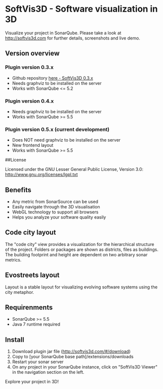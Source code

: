 # SoftVis3D - Software visualization in 3D

Visualize your project in SonarQube. Please take a look at http://softvis3d.com for further details, screenshots and live demo.

## Version overview

### Plugin version 0.3.x

* Github repository [here - SoftVis3D 0.3.x](https://github.com/stefanrinderle/sonar-softvis3d-plugin)
* Needs graphviz to be installed on the server
* Works with SonarQube <= 5.2

### Plugin version 0.4.x

* Needs graphviz to be installed on the server
* Works with SonarQube >= 5.5

### Plugin version 0.5.x (current development)

* Does NOT need graphviz to be installed on the server
* New frontend layout
* Works with SonarQube >= 5.5

##License

Licensed under the GNU Lesser General Public License, Version 3.0: http://www.gnu.org/licenses/lgpl.txt

## Benefits

- Any metric from SonarSource can be used
- Easily navigate through the 3D visualisation
- WebGL technology to support all browsers
- Helps you analyze your software quality easily

## Code city layout

The "code city" view provides a visualization for the hierarchical structure of the project. Folders or packages are shown as districts, files as buildings. The building footprint and height are dependent on two arbitrary sonar metrics.

## Evostreets layout

Layout is a stable layout for visualizing evolving software systems using the city metaphor.

## Requirenments

* SonarQube >= 5.5
* Java 7 runtime required

## Install

1. Download plugin jar file (http://softvis3d.com/#/download)
2. Copy to [your SonarQube base path]/extensions/downloads
3. Restart your sonar server
4. On any project in your SonarQube instance, click on "SoftVis3D Viewer" in the navigation section on the left.

Explore your project in 3D!
